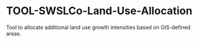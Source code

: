 # TOOL-SWSLCo-Land-Use-Allocation
Tool to allocate additional land use growth intensities based on GIS-defined areas.
